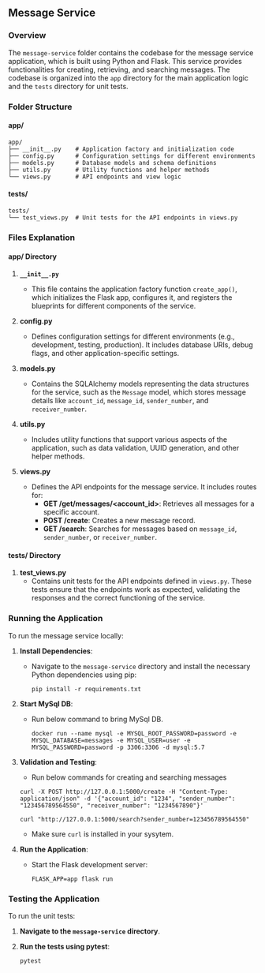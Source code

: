 ## Message Service

### Overview
The `message-service` folder contains the codebase for the message service application, which is built using Python and Flask. This service provides functionalities for creating, retrieving, and searching messages. The codebase is organized into the `app` directory for the main application logic and the `tests` directory for unit tests.

### Folder Structure

#### app/
```
app/
├── __init__.py    # Application factory and initialization code
├── config.py      # Configuration settings for different environments
├── models.py      # Database models and schema definitions
├── utils.py       # Utility functions and helper methods
└── views.py       # API endpoints and view logic
```

#### tests/
```
tests/
└── test_views.py  # Unit tests for the API endpoints in views.py
```

### Files Explanation

#### app/ Directory

1. **`__init__.py`**
   - This file contains the application factory function `create_app()`, which initializes the Flask app, configures it, and registers the blueprints for different components of the service.

2. **config.py**
   - Defines configuration settings for different environments (e.g., development, testing, production). It includes database URIs, debug flags, and other application-specific settings.

3. **models.py**
   - Contains the SQLAlchemy models representing the data structures for the service, such as the `Message` model, which stores message details like `account_id`, `message_id`, `sender_number`, and `receiver_number`.

4. **utils.py**
   - Includes utility functions that support various aspects of the application, such as data validation, UUID generation, and other helper methods.

5. **views.py**
   - Defines the API endpoints for the message service. It includes routes for:
     - **GET /get/messages/<account_id>**: Retrieves all messages for a specific account.
     - **POST /create**: Creates a new message record.
     - **GET /search**: Searches for messages based on `message_id`, `sender_number`, or `receiver_number`.

#### tests/ Directory

1. **test_views.py**
   - Contains unit tests for the API endpoints defined in `views.py`. These tests ensure that the endpoints work as expected, validating the responses and the correct functioning of the service.

### Running the Application

To run the message service locally:

1. **Install Dependencies**:
   - Navigate to the `message-service` directory and install the necessary Python dependencies using pip:
     ```
     pip install -r requirements.txt
     ```

2. **Start MySql DB**:
   - Run below command to bring MySql DB.
     ```
     docker run --name mysql -e MYSQL_ROOT_PASSWORD=password -e MYSQL_DATABASE=messages -e MYSQL_USER=user -e MYSQL_PASSWORD=password -p 3306:3306 -d mysql:5.7
     ```
3. **Validation and Testing**:
    - Run below commands for creating and searching messages
     ```
     curl -X POST http://127.0.0.1:5000/create -H "Content-Type: application/json" -d '{"account_id": "1234", "sender_number": "123456789564550", "receiver_number": "1234567890"}'

     curl "http://127.0.0.1:5000/search?sender_number=123456789564550"

     ```
    - Make sure `curl` is installed in your sysytem.

3. **Run the Application**:
   - Start the Flask development server:
     ``` 
     FLASK_APP=app flask run
     ```

### Testing the Application

To run the unit tests:

1. **Navigate to the `message-service` directory**.

2. **Run the tests using pytest**:
   ```
   pytest
   ```

